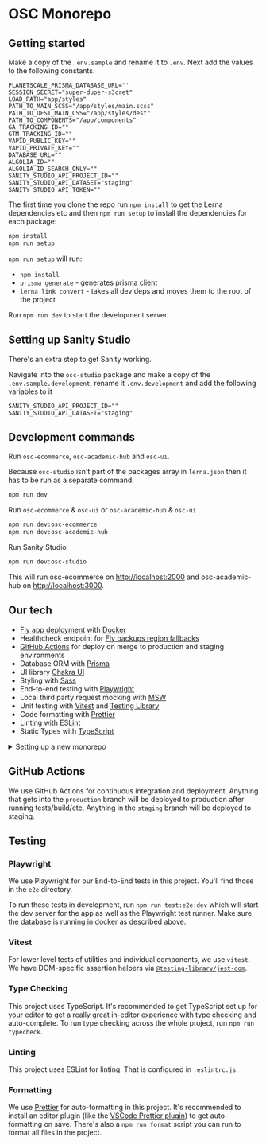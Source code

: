 # OSC Monorepo

## Getting started

Make a copy of the `.env.sample` and rename it to `.env`. Next add the values to the following constants.

```.env
PLANETSCALE_PRISMA_DATABASE_URL=''
SESSION_SECRET="super-duper-s3cret"
LOAD_PATH="app/styles"
PATH_TO_MAIN_SCSS="/app/styles/main.scss"
PATH_TO_DEST_MAIN_CSS="/app/styles/dest"
PATH_TO_COMPONENTS="/app/components"
GA_TRACKING_ID=""
GTM_TRACKING_ID=""
VAPID_PUBLIC_KEY=""
VAPID_PRIVATE_KEY=""
DATABASE_URL=""
ALGOLIA_ID=""
ALGOLIA_ID_SEARCH_ONLY=""
SANITY_STUDIO_API_PROJECT_ID=""
SANITY_STUDIO_API_DATASET="staging"
SANITY_STUDIO_API_TOKEN=""
```

The first time you clone the repo run `npm install` to get the Lerna dependencies etc and then `npm run setup` to install the dependencies for each package:

```sh
npm install
npm run setup
```

`npm run setup` will run:

-   `npm install`
-   `prisma generate` - generates prisma client
-   `lerna link convert` - takes all dev deps and moves them to the root of the project

Run `npm run dev` to start the development server.

## Setting up Sanity Studio

There's an extra step to get Sanity working.

Navigate into the `osc-studio` package and make a copy of the `.env.sample.development`, rename it `.env.development` and add the following variables to it

```.env
SANITY_STUDIO_API_PROJECT_ID=""
SANITY_STUDIO_API_DATASET="staging"
```

## Development commands

Run `osc-ecommerce`, `osc-academic-hub` and `osc-ui`.

Because `osc-studio` isn't part of the packages array in `lerna.json` then it has to be run as a separate command.

```sh
npm run dev
```

Run `osc-ecommerce` & `osc-ui` or `osc-academic-hub` & `osc-ui`

```sh
npm run dev:osc-ecommerce
npm run dev:osc-academic-hub
```

Run Sanity Studio

```sh
npm run dev:osc-studio
```

This will run osc-ecommerce on [http://localhost:2000](http://localhost:2000) and osc-academic-hub on [http://localhost:3000](http://localhost:3000).

## Our tech

-   [Fly app deployment](https://fly.io) with [Docker](https://www.docker.com/)
-   Healthcheck endpoint for [Fly backups region fallbacks](https://fly.io/docs/reference/configuration/#services-http_checks)
-   [GitHub Actions](https://github.com/features/actions) for deploy on merge to production and staging environments
-   Database ORM with [Prisma](https://prisma.io)
-   UI library [Chakra UI](https://chakra-ui.com/)
-   Styling with [Sass](https://sass-lang.com/)
-   End-to-end testing with [Playwright](https://playwright.dev/)
-   Local third party request mocking with [MSW](https://mswjs.io)
-   Unit testing with [Vitest](https://vitest.dev) and [Testing Library](https://testing-library.com)
-   Code formatting with [Prettier](https://prettier.io)
-   Linting with [ESLint](https://eslint.org)
-   Static Types with [TypeScript](https://typescriptlang.org)

<details>
    <summary>Setting up a new monorepo</summary>
This Remix Stack comes with two GitHub Actions that handle automatically deploying your app to production and staging environments.

Prior to your first deployment, you'll need to do a few things:

-   [Install Fly](https://fly.io/docs/getting-started/installing-flyctl/)

-   Sign up and log in to Fly

    ```sh
    fly auth signup
    ```

    > **Note:** If you have more than one Fly account, ensure that you are signed into the same account in the Fly CLI as you are in the browser. In your terminal, run `fly auth whoami` and ensure the email matches the Fly account signed into the browser.

-   Create two apps on Fly, one for staging and one for production:

    ```sh
    fly create osc-ecommerce
    fly create osc-ecommerce-staging
    ```

    -   Initialize Git.

    ```sh
    git init
    ```

-   Create a new [GitHub Repository](https://repo.new), and then add it as the remote for your project. **Do not push your app yet!**

    ```sh
    git remote add origin <ORIGIN_URL>
    ```

-   Add a `FLY_API_TOKEN` to your GitHub repo. To do this, go to your user settings on Fly and create a new [token](https://web.fly.io/user/personal_access_tokens/new), then add it to [your repo secrets](https://docs.github.com/en/actions/security-guides/encrypted-secrets) with the name `FLY_API_TOKEN`.

-   Add a `SESSION_SECRET` to your fly app secrets, to do this you can run the following commands:

    ```sh
    fly secrets set SESSION_SECRET=$(openssl rand -hex 32) --app osc-ecommerce
    fly secrets set SESSION_SECRET=$(openssl rand -hex 32) --app osc-ecommerce-staging
    ```

    If you don't have openssl installed, you can also use [1password](https://1password.com/password-generator/) to generate a random secret, just replace `$(openssl rand -hex 32)` with the generated secret.

-   Create a persistent volume for the sqlite database for both your staging and production environments. Run the following:

    ```sh
    fly volumes create data --size 1 --app osc-ecommerce
    fly volumes create data --size 1 --app osc-ecommerce-staging
    ```

Now that everything is set up you can commit and push your changes to your repo. Every commit to your `main` branch will trigger a deployment to your production environment, and every commit to your `dev` branch will trigger a deployment to your staging environment.

### Connecting to your database

The sqlite database lives at `/data/sqlite.db` in your deployed application. You can connect to the live database by running `fly ssh console -C database-cli`.

### Getting Help with Deployment

If you run into any issues deploying to Fly, make sure you've followed all of the steps above and if you have, then post as many details about your deployment (including your app name) to [the Fly support community](https://community.fly.io). They're normally pretty responsive over there and hopefully can help resolve any of your deployment issues and questions.

</details>

## GitHub Actions

We use GitHub Actions for continuous integration and deployment. Anything that gets into the `production` branch will be deployed to production after running tests/build/etc. Anything in the `staging` branch will be deployed to staging.

## Testing

### Playwright

We use Playwright for our End-to-End tests in this project. You'll find those in the `e2e` directory.

To run these tests in development, run `npm run test:e2e:dev` which will start the dev server for the app as well as the Playwright test runner. Make sure the database is running in docker as described above.

### Vitest

For lower level tests of utilities and individual components, we use `vitest`. We have DOM-specific assertion helpers via [`@testing-library/jest-dom`](https://testing-library.com/jest-dom).

### Type Checking

This project uses TypeScript. It's recommended to get TypeScript set up for your editor to get a really great in-editor experience with type checking and auto-complete. To run type checking across the whole project, run `npm run typecheck`.

### Linting

This project uses ESLint for linting. That is configured in `.eslintrc.js`.

### Formatting

We use [Prettier](https://prettier.io/) for auto-formatting in this project. It's recommended to install an editor plugin (like the [VSCode Prettier plugin](https://marketplace.visualstudio.com/items?itemName=esbenp.prettier-vscode)) to get auto-formatting on save. There's also a `npm run format` script you can run to format all files in the project.
